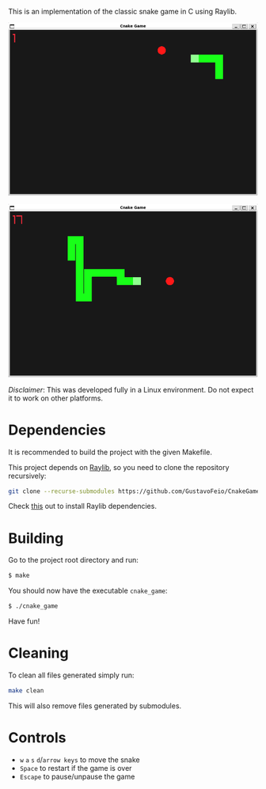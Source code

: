 
This is an implementation of the classic snake game in C using Raylib.

![](assets/cnake_game_preview_1.PNG)

![](assets/cnake_game_preview_2.PNG)

*Disclaimer*: This was developed fully in a Linux environment. Do not expect it to work on other platforms.

# Dependencies
It is recommended to build the project with the given Makefile.

This project depends on [Raylib](https://github.com/raysan5/raylib), so you need to clone the repository recursively:
```sh
git clone --recurse-submodules https://github.com/GustavoFeio/CnakeGame.git
```
Check [this](https://github.com/raysan5/raylib?tab=readme-ov-file#build-and-installation) out to install Raylib dependencies.

# Building
Go to the project root directory and run:
```sh
$ make
```

You should now have the executable `cnake_game`:
```sh
$ ./cnake_game
```
Have fun!

# Cleaning
To clean all files generated simply run:
```sh
make clean
```
This will also remove files generated by submodules.

# Controls
- `w` `a` `s` `d`/`arrow keys` to move the snake
- `Space` to restart if the game is over
- `Escape` to pause/unpause the game

